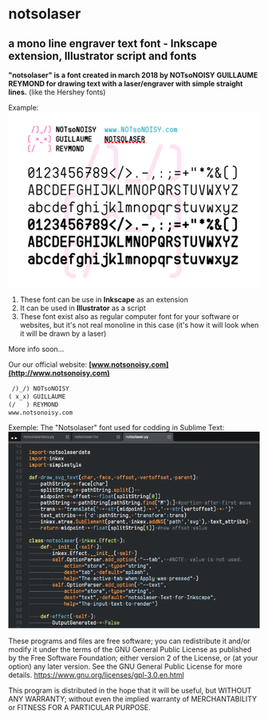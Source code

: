 # notsolaser
## a mono line engraver text font - Inkscape extension, Illustrator script and fonts

**"notsolaser" is a font created in march 2018 by NOTsoNOISY GUILLAUME REYMOND
for drawing text with a laser/engraver with simple straight lines.** (like the Hershey fonts)

Example:
![Image](https://github.com/NOTsoNOISY/notsolaser/blob/master/notsolaser_exemple1.png)

1. These font can be use in **Inkscape** as an extension
2. It can be used in **Illustrator** as a script
3. These font exist also as regular computer font for your software or websites, but it's not real monoline in this case (it's how it will look when it will be drawn by a laser)

More info soon...

Our our official website:
**[www.notsonoisy.com](http://www.notsonoisy.com)**

```
 /)_/) NOTsoNOISY
( x_x) GUILLAUME
(/   ) REYMOND
www.notsonoisy.com
```
Exemple: The "Notsolaser" font used for codding in Sublime Text:
![Image](https://github.com/NOTsoNOISY/notsolaser/blob/master/notsolaser_exemple3.png)

These programs and files are free software; you can redistribute it and/or modify
it under the terms of the GNU General Public License as published by
the Free Software Foundation; either version 2 of the License, or
(at your option) any later version.
See the GNU General Public License for more details.
https://www.gnu.org/licenses/gpl-3.0.en.html

This program is distributed in the hope that it will be useful,
but WITHOUT ANY WARRANTY; without even the implied warranty of
MERCHANTABILITY or FITNESS FOR A PARTICULAR PURPOSE.  
